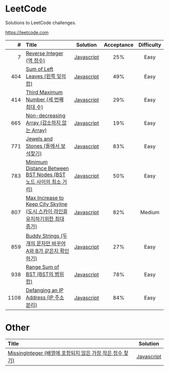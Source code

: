 # LeetCode
Solutions to LeetCode challenges.

https://leetcode.com

| # | Title | Solution | Acceptance | Difficulty |
|---:|:---|:---:|:---:|:---:|
| 7 | [Reverse Integer (역 정수)](https://leetcode.com/problems/reverse-integer/) | [Javascript](https://github.com/woohoeon/LeetCode/tree/master/easy/7) | 25% |Easy |
| 404 | [Sum of Left Leaves (왼쪽 잎의 합)](https://leetcode.com/problems/sum-of-left-leaves/) | [Javascript](https://github.com/woohoeon/LeetCode/tree/master/easy/404) | 49% |Easy |
| 414 | [Third Maximum Number (세 번째 최대 수)](https://leetcode.com/problems/third-maximum-number/) | [Javascript](https://github.com/woohoeon/LeetCode/tree/master/easy/414) | 29% |Easy |
| 665 | [Non-decreasing Array (감소하지 않는 Array)](https://leetcode.com/problems/non-decreasing-array/) | [Javascript](https://github.com/woohoeon/LeetCode/tree/master/easy/665) | 19% |Easy |
| 771 | [Jewels and Stones (돌에서 보석찾기)](https://leetcode.com/problems/jewels-and-stones/) | [Javascript](https://github.com/woohoeon/LeetCode/tree/master/easy/771) | 83% | Easy |
| 783 | [Minimum Distance Between BST Nodes (BST 노드 사이의 최소 거리)](https://leetcode.com/problems/minimum-distance-between-bst-nodes/) | [Javascript](https://github.com/woohoeon/LeetCode/tree/master/easy/783) | 50% |Easy |
| 807 | [Max Increase to Keep City Skyline (도시 스카이 라인을 유지하기위한 최대 증가)](https://leetcode.com/problems/max-increase-to-keep-city-skyline/) | [Javascript](https://github.com/woohoeon/LeetCode/tree/master/medium/807) | 82% |Medium |
| 859 | [Buddy Strings (두 개의 문자만 바꾸어 A와 B가 같은지 확인하기)](https://leetcode.com/problems/buddy-strings/) | [Javascript](https://github.com/woohoeon/LeetCode/tree/master/easy/859) | 27% |Easy |
| 938 | [Range Sum of BST (BST의 범위 합)](https://leetcode.com/problems/range-sum-of-bst/) | [Javascript](https://github.com/woohoeon/LeetCode/tree/master/easy/938) | 78% |Easy |
| 1108 | [Defanging an IP Address (IP 주소 분리)](https://leetcode.com/problems/defanging-an-ip-address/) | [Javascript](https://github.com/woohoeon/LeetCode/tree/master/easy/1108) | 84% |Easy |

# Other

| Title | Solution |
|:---|:---:|
| [MissingInteger (배열에 포함되지 않은 가장 작은 정수 찾기)](https://app.codility.com/programmers/lessons/4-counting_elements/missing_integer/) | [Javascript](https://github.com/woohoeon/LeetCode/blob/master/other/MissingInteger.md) |


